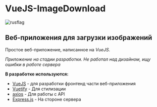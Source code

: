 # VueJS-ImageDownload
![rusflag](https://cs6.pikabu.ru/avatars/1783/v1783358-2130106940.jpg)
## Веб-приложения для загрузки изображений
Простое веб-приложение, написанное на *VueJS*.

*Приложение на стадии разработки. Не работал над дизайном, ищу ошибки в работе сервера*

**В разработке используются:**
- [VueJS](https://v3.vuejs.org/) - для разработки фронтенд части веб-приложения 
- [Vuetify](https://vuetifyjs.com/en/) - Для стилизации
- [axios](https://github.com/axios/axios) - Для работы с API
- [Express.js](https://expressjs.com/) - На стороне сервера

